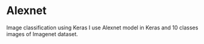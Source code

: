 # Alexnet
Image classification using Keras
I use Alexnet model in Keras and 10 classes images of Imagenet dataset. 
